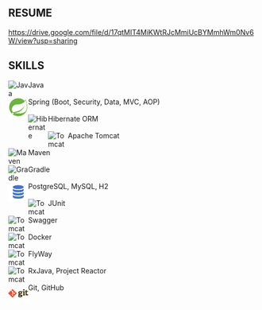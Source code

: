 ## RESUME
https://drive.google.com/file/d/17qtMIT4MiKWtRJcMmiUcBYMmhWm0Nv6W/view?usp=sharing

## SKILLS
Java <img align="left" alt="Java" width="40px" src="https://cdn-icons-png.flaticon.com/512/5968/5968282.png"/>  
<br>
Spring (Boot, Security, Data, MVC, AOP) <img align="left" alt="Spring Boot" width="40px" src="https://raw.githubusercontent.com/github/explore/80688e429a7d4ef2fca1e82350fe8e3517d3494d/topics/spring-boot/spring-boot.png" />
<br>
<br>
Hibernate ORM <img align="left" alt="Hibernate" width="40px" src="https://hibernate.org/images/hibernate_icon_whitebkg.svg" />
<br>
<br>
Apache Tomcat <img align="left" alt="Tomcat" width="40px" src="https://upload.wikimedia.org/wikipedia/commons/thumb/f/fe/Apache_Tomcat_logo.svg/1280px-Apache_Tomcat_logo.svg.png">
<br>
<br>
Maven <img align="left" alt="Maven" width="40px" src="https://www.svgrepo.com/show/373829/maven.svg">
<br>
<br>
Gradle <img align="left" alt="Gradle" width="40px" src="https://cdn.iconscout.com/icon/free/png-256/gradle-2752166-2284983.png">
<br>
<br>
PostgreSQL, MySQL, H2 <img align="left" alt="SQL" width="40px" src="https://raw.githubusercontent.com/github/explore/80688e429a7d4ef2fca1e82350fe8e3517d3494d/topics/sql/sql.png"/> 
<br>
<br>
JUnit <img align="left" alt="Tomcat" width="40px" src="https://junit.org/junit4/images/junit5-banner.png">
<br>
<br>
Swagger <img align="left" alt="Tomcat" width="40px" src="https://static-00.iconduck.com/assets.00/swagger-icon-512x512-halz44im.png">
<br>
<br>
Docker <img align="left" alt="Tomcat" width="40px" src="https://www.docker.com/wp-content/uploads/2022/03/Moby-logo.png">
<br>
<br>
FlyWay <img align="left" alt="Tomcat" width="40px" src="https://upload.wikimedia.org/wikipedia/commons/thumb/e/e1/Flyway_logo.svg/1200px-Flyway_logo.svg.png">
<br>
<br>
RxJava, Project Reactor <img align="left" alt="Tomcat" width="40px" src="https://avatars.githubusercontent.com/u/4201559?s=280&v=4">
<br>
<br>
Git, GitHub <img align="left" alt="Git" width="40px" src="https://raw.githubusercontent.com/github/explore/80688e429a7d4ef2fca1e82350fe8e3517d3494d/topics/git/git.png"/>
